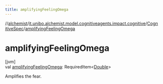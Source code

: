 ```yaml
---
title: amplifyingFeelingOmega
---
```

//[alchemist](../../../index.html)/[it.unibo.alchemist.model.cognitiveagents.impact.cognitive](../index.html)/[CognitiveSpec](index.html)/[amplifyingFeelingOmega](amplifying-feeling-omega.html)



# amplifyingFeelingOmega



[jvm]\
val [amplifyingFeelingOmega](amplifying-feeling-omega.html): RequiredItem<[Double](https://kotlinlang.org/api/latest/jvm/stdlib/kotlin/-double/index.html)>



Amplifies the fear.




